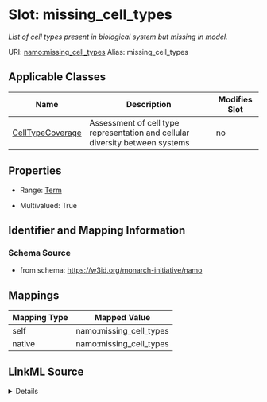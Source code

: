 

# Slot: missing_cell_types 


_List of cell types present in biological system but missing in model._





URI: [namo:missing_cell_types](https://w3id.org/monarch-initiative/namo/missing_cell_types)
Alias: missing_cell_types

<!-- no inheritance hierarchy -->





## Applicable Classes

| Name | Description | Modifies Slot |
| --- | --- | --- |
| [CellTypeCoverage](CellTypeCoverage.md) | Assessment of cell type representation and cellular diversity between systems |  no  |






## Properties

* Range: [Term](Term.md)

* Multivalued: True




## Identifier and Mapping Information






### Schema Source


* from schema: https://w3id.org/monarch-initiative/namo




## Mappings

| Mapping Type | Mapped Value |
| ---  | ---  |
| self | namo:missing_cell_types |
| native | namo:missing_cell_types |




## LinkML Source

<details>
```yaml
name: missing_cell_types
description: List of cell types present in biological system but missing in model.
from_schema: https://w3id.org/monarch-initiative/namo
rank: 1000
alias: missing_cell_types
owner: CellTypeCoverage
domain_of:
- CellTypeCoverage
range: Term
multivalued: true
inlined: true
inlined_as_list: true

```
</details>